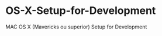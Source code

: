 OS-X-Setup-for-Development
==========================

MAC OS X (Mavericks ou superior) Setup for Development
